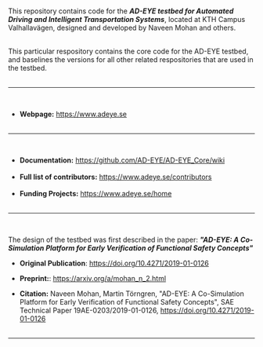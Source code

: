 <br>
  
This repository contains code for the _**AD-EYE testbed for Automated Driving and Intelligent Transportation Systems**_, located at KTH Campus Valhallavägen, designed and developed by Naveen Mohan and others. <br><br>

This particular respository contains the core code for the AD-EYE testbed, and baselines the versions for all other related respositories that are used in the testbed. <br><br>

-------------------------------------------------
<br>

- **Webpage:** https://www.adeye.se <br> <br>

-------------------------------------------------
<br>

- **Documentation:** https://github.com/AD-EYE/AD-EYE_Core/wiki <br> <br> 
- **Full list of contributors:** https://www.adeye.se/contributors <br> <br>
- **Funding Projects:** https://www.adeye.se/home <br> <br> 

-------------------------------------------------
<br>  

The design of the testbed was first described in the paper: **_"AD-EYE: A Co-Simulation Platform for Early Verification of Functional Safety Concepts"_** <br>   

- **Original Publication**:  https://doi.org/10.4271/2019-01-0126
- **Preprint:**:  https://arxiv.org/a/mohan_n_2.html

  
- **Citation:** Naveen Mohan, Martin Törngren, "AD-EYE: A Co-Simulation Platform for Early Verification of Functional Safety Concepts", SAE Technical Paper 19AE-0203/2019-01-0126, https://doi.org/10.4271/2019-01-0126
<br><br>
--------------------------------------------------------
